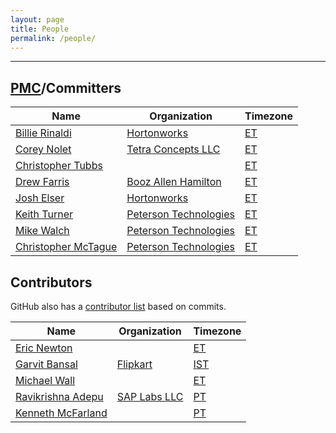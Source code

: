 ```yaml
---
layout: page
title: People
permalink: /people/
---
```


---

## [PMC]/Committers

| Name                                               | Organization                | Timezone |
-----------------------------------------------------|-----------------------------|----------|
| [Billie Rinaldi](https://github.com/billierinaldi) | [Hortonworks][hw]           | [ET][et] |
| [Corey Nolet](https://github.com/cjnolet)          | [Tetra Concepts LLC][tc]    | [ET][et] |
| [Christopher Tubbs](https://github.com/ctubbsii)   |                             | [ET][et] |
| [Drew Farris](https://github.com/drewfarris)       | [Booz Allen Hamilton][bah]  | [ET][et] |
| [Josh Elser](https://github.com/joshelser)         | [Hortonworks][hw]           | [ET][et] |
| [Keith Turner](https://github.com/keith-turner)    | [Peterson Technologies][pt] | [ET][et] |
| [Mike Walch](https://github.com/mikewalch)         | [Peterson Technologies][pt] | [ET][et] |
| [Christopher McTague](https://github.com/cjmctague)| [Peterson Technologies][pt] | [ET][et] |

## Contributors

GitHub also has a [contributor list](https://github.com/apache/fluo/graphs/contributors)
based on commits.

| Name                                                     | Organization                        | Timezone   |
-----------------------------------------------------------|-------------------------------------|------------|
| [Eric Newton](https://github.com/ericnewton)             |                                     | [ET][et]   |
| [Garvit Bansal](https://github.com/Garvit244)            | [Flipkart](https://www.flipkart.com)| [IST][ist] |
| [Michael Wall](https://github.com/mjwall)                |                                     | [ET][et]   |
| [Ravikrishna Adepu](https://github.com/adepuravikrishna) | [SAP Labs LLC](https://sap.com)     | [PT][pt] |
| [Kenneth McFarland](https://github.com/kpm1985)          |                                     | [PT][pt] |

[tc]: http://www.tetraconcepts.com/
[hw]: https://hortonworks.com/
[pt]: http://www.ptech-llc.com/
[bah]: https://www.boozallen.com/
[et]: https://www.timeanddate.com/time/zones/et
[pt]: https://www.timeanddate.com/time/zones/pt
[ist]: https://www.timeanddate.com/time/zones/ist
[PMC]: https://www.apache.org/foundation/how-it-works.html#pmc
